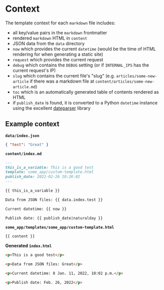 # Context

The template context for each `markdown` file includes:

- all key/value pairs in the `markdown` frontmatter
- rendered `markdown` HTML in `content`
- JSON data from the `data` directory
- `now` which provides the current `datetime` (would be the time of HTML rendering for when generating a static site)
- `request` which provides the current request
- `debug` which contains the `DEBUG` setting (or if `INTERNAL_IPS` has the current request's IP)
- `slug` which contains the current file's "slug" (e.g. `articles/some-new-article` if there was a markdown file at `content/articles/some-new-article.md`)
- `toc` which is an automatically generated table of contents rendered as HTML
- if `publish_date` is found, it is converted to a Python `datetime` instance using the excellent [dateparser](https://dateparser.readthedocs.io/en/latest/) library

## Example context

**`data/index.json`**

```json
{ "test": "Great" }
```

**`content/index.md`**

```markdown
---
this_is_a_variable: This is a good test
template: some_app/custom-template.html
publish_date: 2022-02-26 10:26:02
---

{{ this_is_a_variable }}

Data from JSON files: {{ data.index.test }}

Current datetime: {{ now }}

Publish date: {{ publish_date|naturalday }}
```

**`some_app/templates/some_app/custom-template.html`**

```html
{{ content }}
```

**Generated `index.html`**

```html
<p>This is a good test</p>

<p>Data from JSON files: Great</p>

<p>Current datetime: 8 Jan. 11, 2022, 10:02 p.m.</p>

<p>Publish date: Feb. 26, 2022</p>
```


